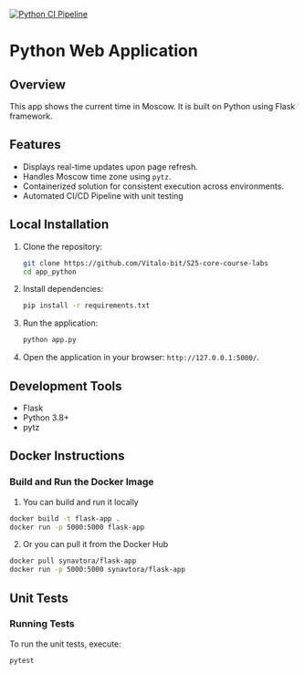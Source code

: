 [![Python CI Pipeline](https://github.com/Vitalo-bit/S25-core-course-labs/actions/workflows/ci.yml/badge.svg)](https://github.com/Vitalo-bit/S25-core-course-labs/actions/workflows/ci.yml)

# Python Web Application

## Overview
This app shows the current time in Moscow. It is built on Python using Flask framework.

## Features
- Displays real-time updates upon page refresh.
- Handles Moscow time zone using `pytz`.
- Containerized solution for consistent execution across environments.
- Automated CI/CD Pipeline with unit testing

## Local Installation
1. Clone the repository:
   ```bash
   git clone https://github.com/Vitalo-bit/S25-core-course-labs
   cd app_python
   ```
2. Install dependencies:
   ```bash
   pip install -r requirements.txt
   ```
3. Run the application:
   ```bash
   python app.py
   ```
4. Open the application in your browser: `http://127.0.0.1:5000/`.

## Development Tools
- Flask
- Python 3.8+
- pytz

## Docker Instructions

### Build and Run the Docker Image
1. You can build and run it locally
```bash
docker build -t flask-app .
docker run -p 5000:5000 flask-app
```
2. Or you can pull it from the Docker Hub
```bash
docker pull synavtora/flask-app
docker run -p 5000:5000 synavtora/flask-app
```

## Unit Tests

### Running Tests
To run the unit tests, execute:
```bash
pytest
